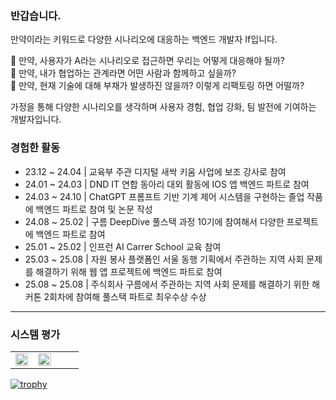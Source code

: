 ### 반갑습니다.

만약이라는 키워드로 다양한 시나리오에 대응하는 백엔드 개발자 If입니다.

🤔 만약, 사용자가 A라는 시나리오로 접근하면 우리는 어떻게 대응해야 될까?  
🤔 만약, 내가 협업하는 관계라면 어떤 사람과 함께하고 싶을까?  
🤔 만약, 현재 기술에 대해 부채가 발생하진 않을까? 이렇게 리팩토링 하면 어떨까?  

가정을 통해 다양한 시나리오를 생각하며 사용자 경험, 협업 강화, 팀 발전에 기여하는 개발자입니다.

### 경험한 활동

- 23.12 ~ 24.04 | 교육부 주관 디지털 새싹 키움 사업에 보조 강사로 참여  
- 24.01 ~ 24.03 | DND IT 연합 동아리 대외 활동에 IOS 앱 백엔드 파트로 참여  
- 24.03 ~ 24.10 | ChatGPT 프롬프트 기반 기계 제어 시스템을 구현하는 졸업 작품에 백엔드 파트로 참여 및 논문 작성  
- 24.08 ~ 25.02 | 구름 DeepDive 풀스택 과정 10기에 참여해서 다양한 프로젝트에 백엔드 파트로 참여  
- 25.01 ~ 25.02 | 인프런 AI Carrer School 교육 참여  
- 25.03 ~ 25.08 | 자원 봉사 플랫폼인 서울 동행 기획에서 주관하는 지역 사회 문제를 해결하기 위해 웹 앱 프로젝트에 백엔드 파트로 참여  
- 25.08 ~ 25.08 | 주식회사 구름에서 주관하는 지역 사회 문제를 해결하기 위한 해커톤 2회차에 참여해 풀스택 파트로 최우수상 수상  

---

### 시스템 평가

<table>
  <tr>
    <td width="33%" align="center">
      <img src="https://github-readme-stats.vercel.app/api?username=jihwankim128&show_icons=true&theme=dark#gh-dark-mode-only" width="100%" />
    </td>
    <td width="33%" align="center">
      <img src="http://mazassumnida.wtf/api/v2/generate_badge?boj=pknu1535" width="100%" />
    </td>
    <td width="33%" border:"none"> </td>
  </tr>
</table>

[![trophy](https://github-profile-trophy.vercel.app/?username=jihwankim128&theme=onedark&rank=-C)](https://github.com/ryo-ma/github-profile-trophy)

